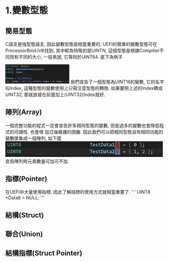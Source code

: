 # 1.變數型態
## 簡易型態
C語言是強型態語言, 因此變數型態是相當重要的, UEFI的簡單的變數型態可在ProcessorBind.h中找到, 
其中較為特殊的是UINTN, 這個型態是根據Compilier不同而有不同的大小, 一般來說, 它等同於UINT64.
底下為例子</n>

<img src="simpleTypeVariable.jpg" style="zoom:25%" />
我們宣告了一個型態為UINT16的變數, 它的名字叫Index, 這種型態的變數使用上只需注意型態的轉換. 
如果要把上述的Index轉成UINT32, 那就直接在前面加上(UINT32)Index就好.

## 陣列(Array)
一個完整功能的程式一定會宣告許多相同型態的變數, 但是過多的變數也會降低程式的可讀性, 也會增
加日後維護的困難. 因此我們可以把相同型態且有相同功能的變數匯集成一個陣列, 如下圖</n>
<img src="ArrayDefine.jpg" style="zoom:75%" />
宣告陣列時元素數量可加可不加.

## 指標(Pointer)
在UEFI中大量使用指標, 因此了解指標的使用方式就相當重要了.</n>
'''
UINT8 *Data8 = NULL;
'''
## 結構(Struct)
## 聯合(Union)
## 結構指標(Struct Pointer)


